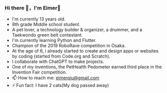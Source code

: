 ### Hi there 👋，I'm Eimer🫶

- I'm currently 13 years old.
- 8th grade Middle school student.
- A pet lover, a technology builder & organizer, a drummer, and a Taekwondo green belt contestant.
- I'm currently learning Python and Flutter.
- Champion of the 2019 RoboRave competition in Osaka.
- At the age of 6, i already started to create and design apps or websites by coding (started from Code.org and Scratch).
- I collaborate with ChatGPT to make projects.
- One of my inventions, the PetHealth Pedometer earned third place in the Invention Fair competition.
- 📫 How to reach me: eimerqiu@gmail.com
- ⚡ Fun fact: I have 2 cats(My dog passed away)
